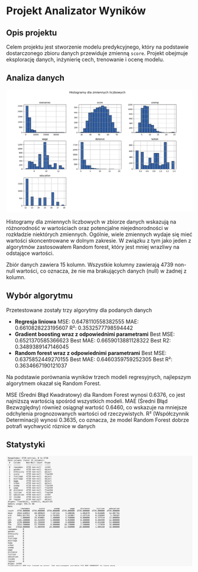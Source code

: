 # Projekt Analizator Wyników

## Opis projektu
Celem projektu jest stworzenie modelu predykcyjnego, który na podstawie dostarczonego zbioru danych przewiduje zmienną `score`. Projekt obejmuje eksplorację danych, inżynierię cech, trenowanie i ocenę modelu.
## Analiza danych
   ![Histogram](./images/histogram.png)

Histogramy dla zmiennych liczbowych w zbiorze danych wskazują na różnorodność w wartościach oraz potencjalne niejednorodności w rozkładzie niektórych zmiennych. Ogólnie, wiele zmiennych wydaje się mieć wartości skoncentrowane w dolnym zakresie. W związku z tym jako jeden z algorytmów zastosowałem Random forest, który jest mniej wrazliwy na odstające wartości.

Zbiór danych zawiera 15 kolumn.
Wszystkie kolumny zawierają 4739 non-null wartości, co oznacza, że nie ma brakujących danych (null) w żadnej z kolumn.

## Wybór algorytmu
Przetestowane zostały trzy algorytmy dla podanych danych
- **Regresja liniowa**
MSE: 0.6478110558382555
MAE: 0.6610828223195607
R²: 0.3532577798594442
- **Gradient boosting wraz z odpowiednimi parametrami**
Best MSE: 0.6521370585366623
Best MAE: 0.6659013881128322
Best R2: 0.3489389147146045
- **Random forest wraz z odpowiednimi parametrami**
Best MSE: 0.6375852449270155
Best MAE: 0.6460359759252305
Best R²: 0.3634667190121037

Na podstawie porównania wyników trzech modeli regresyjnych, najlepszym algorytmem okazał się Random Forest.

MSE (Średni Błąd Kwadratowy) dla Random Forest wynosi 0.6376, co jest najniższą wartością spośród wszystkich modeli.
MAE (Średni Błąd Bezwzględny) również osiągnął wartość 0.6460, co wskazuje na mniejsze odchylenia prognozowanych wartości od rzeczywistych.
R² (Współczynnik Determinacji) wynosi 0.3635, co oznacza, że model Random Forest dobrze potrafi wychwycić róznice w danych

## Statystyki
   ![Statistics](./images/statistics.png)

